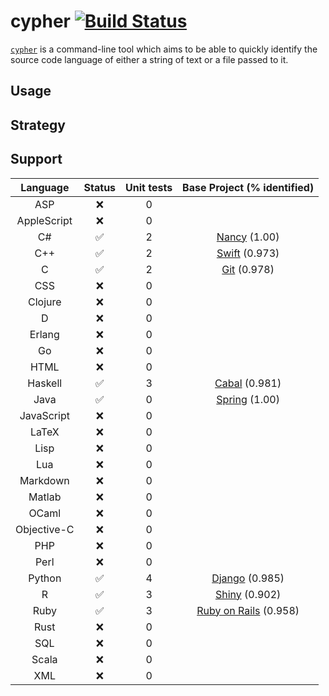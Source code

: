 # cypher [![Build Status](https://travis-ci.org/jdkato/cypher.svg?branch=master)](https://travis-ci.org/jdkato/cypher)

[`cypher`](https://en.wikipedia.org/wiki/Cypher_(Marvel_Comics)) is a command-line tool which aims to be able to quickly identify the source code language of either a string of text or a file passed to it.

## Usage

## Strategy

## Support

|   Language    |       Status          |      Unit tests   | Base Project (% identified)   |
|:-----------:  |:------------------:   |:---------------:  |:---------------------------:  |
|     ASP       |         :x:           |        0          |                               |
| AppleScript   |         :x:           |        0          |                               |
|      C#       | :white_check_mark:    |        2          | [Nancy](https://github.com/NancyFx/Nancy.git) (1.00)                             |
|     C++       | :white_check_mark:    |        2          | [Swift](https://github.com/apple/swift) (0.973)          |
|      C        | :white_check_mark:    |        2          | [Git](https://github.com/git/git) (0.978)            |
|     CSS       |         :x:           |        0          |                               |
|   Clojure     |         :x:           |        0          |                               |
|      D        |         :x:           |        0          |                               |
|    Erlang     |         :x:           |        0          |                               |
|      Go       |         :x:           |        0          |                               |
|     HTML      |         :x:           |        0          |                               |
|   Haskell     | :white_check_mark:    |        3          | [Cabal](https://github.com/haskell/cabal) (0.981)          |
|     Java      | :white_check_mark:    |        0          | [Spring](https://github.com/spring-projects/spring-framework.git) (1.00)                              |
|  JavaScript   |         :x:           |        0          |                               |
|    LaTeX      |         :x:           |        0          |                               |
|     Lisp      |         :x:           |        0          |                               |
|     Lua       |         :x:           |        0          |                               |
|   Markdown    |         :x:           |        0          |                               |
|    Matlab     |         :x:           |        0          |                               |
|    OCaml      |         :x:           |        0          |                               |
| Objective-C   |         :x:           |        0          |                               |
|     PHP       |         :x:           |        0          |                               |
|     Perl      |         :x:           |        0          |                               |
|    Python     | :white_check_mark:    |        4          | [Django](https://github.com/django/django) (0.985)            |
|      R        | :white_check_mark:    |        3          | [Shiny](https://github.com/rstudio/shiny) (0.902)             |
|     Ruby      | :white_check_mark:    |        3          | [Ruby on Rails](https://github.com/rails/rails) (0.958)          |
|     Rust      |         :x:           |        0          |                               |
|     SQL       |         :x:           |        0          |                               |
|    Scala      |         :x:           |        0          |                               |
|     XML       |         :x:           |        0          |                               |
